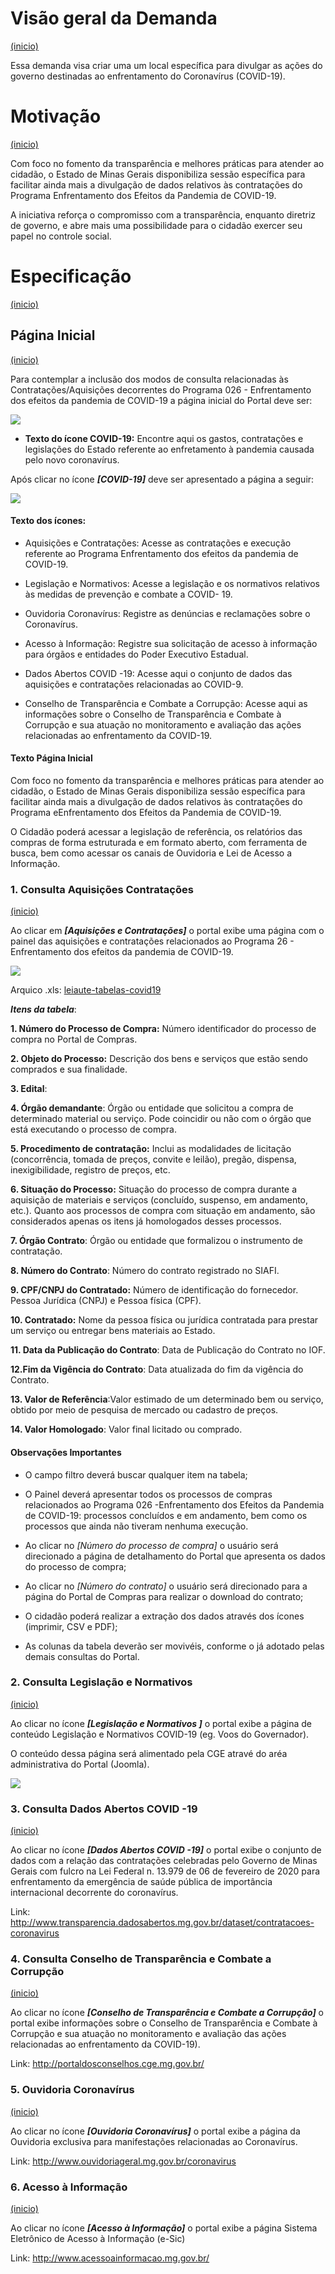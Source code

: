 # Visão geral da Demanda
<a href="#top">(inicio)</a>

Essa demanda visa criar uma um local específica para divulgar as ações do governo destinadas ao enfrentamento do Coronavírus (COVID-19).

# Motivação
<a href="#top">(inicio)</a>

Com foco no fomento da transparência e melhores práticas para atender ao cidadão, o Estado de Minas Gerais disponibiliza sessão específica para facilitar ainda mais a divulgação de dados relativos às contratações do Programa Enfrentamento dos Efeitos da Pandemia de COVID-19.

A iniciativa reforça o compromisso com a transparência, enquanto diretriz de governo, e abre mais uma possibilidade para o cidadão exercer seu papel no controle social.

# Especificação
<a href="#top">(inicio)</a>

## Página Inicial
<a href="#top">(inicio)</a>

Para contemplar a inclusão dos modos de consulta relacionadas às Contratações/Aquisições decorrentes do Programa 026 - Enfrentamento dos efeitos da pandemia de COVID-19 a página inicial do Portal deve ser:

![](static/pagina-inicial-covid19.png)

* __Texto do ícone COVID-19:__ Encontre aqui os gastos, contratações e legislações do Estado referente ao enfretamento à pandemia causada pelo novo coronavírus.

Após clicar no ícone ___[COVID-19]___ deve ser apresentado a página a seguir:

![](static/pagina-consultas-covid19.png)

#### __Texto dos ícones:__

* Aquisições e Contratações: Acesse as contratações e execução referente ao Programa Enfrentamento dos efeitos da pandemia de COVID-19.

* Legislação e Normativos: Acesse a legislação e os normativos relativos às medidas de prevenção e combate a COVID- 19.

* Ouvidoria Coronavírus: Registre as denúncias e reclamações sobre o Coronavírus.

* Acesso à Informação: Registre sua solicitação de acesso à informação para órgãos e entidades do Poder Executivo Estadual.

* Dados Abertos COVID -19: Acesse aqui o conjunto de dados das aquisições e contratações relacionadas ao COVID-9.

* Conselho de Transparência e Combate a Corrupção: Acesse aqui as informações sobre o Conselho de Transparência e Combate à Corrupção e sua atuação no monitoramento e avaliação das ações relacionadas ao enfrentamento da COVID-19.

#### __Texto Página Inicial__

Com foco no fomento da transparência e melhores práticas para atender ao cidadão, o Estado de Minas Gerais disponibiliza sessão específica para facilitar ainda mais a divulgação de dados relativos às contratações do Programa eEnfrentamento dos Efeitos da Pandemia de COVID-19.

O Cidadão poderá acessar a legislação de referência, os relatórios das compras de forma estruturada e em formato aberto, com ferramenta de busca, bem como acessar os canais de Ouvidoria e Lei de Acesso a Informação.

### 1. Consulta Aquisições  Contratações
<a href="#top">(inicio)</a>

Ao clicar em ___[Aquisições e Contratações]___ o portal exibe uma página com o painel das aquisições e contratações relacionados ao Programa 26 - Enfrentamento dos efeitos da pandemia de COVID-19.

![](static/leiaute-painel-covid19.png)

Arquico .xls: [leiaute-tabelas-covid19]()

___Itens da tabela___:

__1. Número do Processo de Compra:__ Número identificador do processo de compra no Portal de Compras.

__2. Objeto do Processo:__ Descrição dos bens e serviços que estão sendo comprados e sua finalidade.

__3. Edital__:

__4. Órgão demandante__: Órgão ou entidade que solicitou a compra de determinado material ou serviço. Pode coincidir ou não com o órgão que está executando o processo de compra.

__5. Procedimento de contratação:__ Inclui as modalidades de licitação (concorrência, tomada de preços, convite e leilão), pregão, dispensa, inexigibilidade, registro de preços, etc.

__6. Situação do Processo:__ Situação do processo de compra durante a aquisição de materiais e serviços (concluído, suspenso, em andamento, etc.). Quanto aos processos de compra com situação em andamento, são considerados apenas os itens já homologados desses processos.

__7. Órgão Contrato__: Órgão ou entidade que formalizou o instrumento de contratação.

__8. Número do Contrato__: Número do contrato registrado no SIAFI.

__9. CPF/CNPJ do Contratado:__ Número de identificação do fornecedor. Pessoa Jurídica (CNPJ) e Pessoa física (CPF).

__10. Contratado:__ Nome da pessoa física ou jurídica contratada para prestar um serviço ou entregar bens materiais ao Estado.

__11. Data da Publicação do Contrato__: Data de Publicação do Contrato no IOF.

__12.Fim da Vigência do Contrato__: Data atualizada do fim da vigência do Contrato.

__13. Valor de Referência__:Valor estimado de um determinado bem ou serviço, obtido por meio de pesquisa de mercado ou cadastro de preços.

__14. Valor Homologado__: Valor final licitado ou comprado.

#### Observações Importantes

* O campo filtro deverá buscar qualquer item na tabela;

* O Painel deverá apresentar todos os processos de compras relacionados ao Programa 026 -Enfrentamento dos Efeitos da Pandemia de COVID-19: processos concluídos e em andamento, bem como os processos que ainda não tiveram nenhuma execução.

* Ao clicar no _[Número do processo de compra]_ o usuário será direcionado a página de detalhamento do Portal que apresenta os dados do processo de compra;

* Ao clicar no _[Número do contrato]_ o usuário será direcionado para a página do Portal de Compras para realizar o download do contrato;

* O cidadão poderá realizar a extração dos dados através dos ícones (imprimir, CSV e PDF);

* As colunas da tabela deverão ser movivéis, conforme o já adotado pelas demais consultas do Portal.

### 2. Consulta Legislação e Normativos
<a href="#top">(inicio)</a>

Ao clicar no ícone ___[Legislação e Normativos ]___ o portal exibe a página de conteúdo Legislação e Normativos COVID-19 (eg. Voos do Governador).

O conteúdo dessa página será alimentado pela CGE atravé do aréa administrativa do Portal (Joomla).

![](static/legislacao-normativos-covid19.png)

### 3. Consulta Dados Abertos COVID -19
<a href="#top">(inicio)</a>

Ao clicar no ícone ___[Dados Abertos COVID -19]___ o portal exibe o conjunto de dados com a relação das contratações celebradas pelo Governo de Minas Gerais com fulcro na Lei Federal n. 13.979 de 06 de fevereiro de 2020 para enfrentamento da emergência de saúde pública de importância internacional decorrente do coronavírus.

Link: http://www.transparencia.dadosabertos.mg.gov.br/dataset/contratacoes-coronavirus

### 4. Consulta Conselho de Transparência e Combate a Corrupção
<a href="#top">(inicio)</a>

Ao clicar no ícone ___[Conselho de Transparência e Combate a Corrupção]___ o portal exibe informações sobre o Conselho de Transparência e Combate à Corrupção e sua atuação no monitoramento e avaliação das ações relacionadas ao enfrentamento da COVID-19).

Link: http://portaldosconselhos.cge.mg.gov.br/

### 5. Ouvidoria Coronavírus
<a href="#top">(inicio)</a>

Ao clicar no ícone ___[Ouvidoria Coronavírus]___ o portal exibe a página da Ouvidoria exclusiva para manifestações relacionadas ao Coronavírus.

Link: http://www.ouvidoriageral.mg.gov.br/coronavirus

### 6. Acesso à Informação
<a href="#top">(inicio)</a>

Ao clicar no ícone ___[Acesso à Informação]___ o portal exibe a página Sistema Eletrônico de Acesso à Informação (e-Sic)

Link: http://www.acessoainformacao.mg.gov.br/

